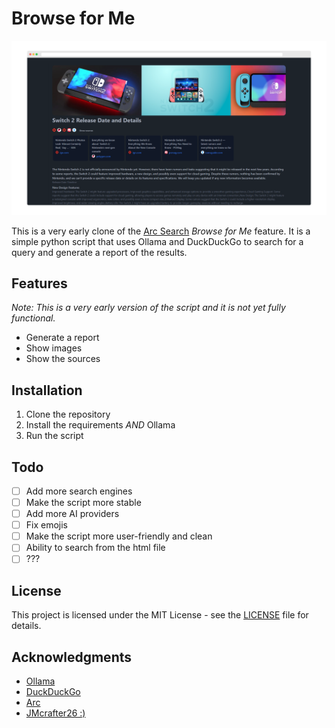 # Browse for Me

![Screenshot](assets/screenshot1.png)

This is a very early clone of the [Arc Search](https://arc.net/search) _Browse for Me_ feature. It is a simple python script that uses Ollama and DuckDuckGo to search for a query and generate a report of the results.

## Features

*Note: This is a very early version of the script and it is not yet fully functional.*

- Generate a report
- Show images
- Show the sources

## Installation

1. Clone the repository
1. Install the requirements *AND* Ollama
1. Run the script

## Todo

- [ ] Add more search engines
- [ ] Make the script more stable
- [ ] Add more AI providers
- [ ] Fix emojis
- [ ] Make the script more user-friendly and clean
- [ ] Ability to search from the html file
- [ ] ???

## License

This project is licensed under the MIT License - see the [LICENSE](LICENSE) file for details.

## Acknowledgments

- [Ollama](https://ollama.com)
- [DuckDuckGo](https://duckduckgo.com)
- [Arc](https://arc.net)
- [JMcrafter26 :) ](https://github.com/JMcrafter26)
